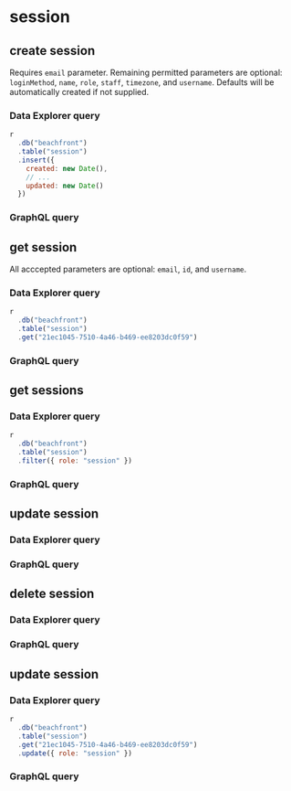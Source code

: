 # session

## create session

Requires `email` parameter. Remaining permitted parameters are optional: `loginMethod`, `name`, `role`, `staff`, `timezone`, and `username`. Defaults will be automatically created if not supplied.

### Data Explorer query

```js
r
  .db("beachfront")
  .table("session")
  .insert({
    created: new Date(),
    // ...
    updated: new Date()
  })
```

### GraphQL query



## get session

All acccepted parameters are optional: `email`, `id`, and `username`.

### Data Explorer query

```js
r
  .db("beachfront")
  .table("session")
  .get("21ec1045-7510-4a46-b469-ee8203dc0f59")
```

### GraphQL query



## get sessions

### Data Explorer query

```js
r
  .db("beachfront")
  .table("session")
  .filter({ role: "session" })
```

### GraphQL query



## update session
### Data Explorer query
### GraphQL query



## delete session
### Data Explorer query
### GraphQL query



## update session

### Data Explorer query

```js
r
  .db("beachfront")
  .table("session")
  .get("21ec1045-7510-4a46-b469-ee8203dc0f59")
  .update({ role: "session" })
```

### GraphQL query
